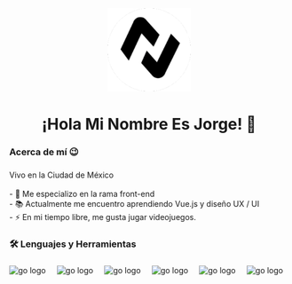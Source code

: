 <div align="center">
  <img height="150" src="https://github.com/jorgeest285/jorgeest285/blob/master/favicon-200x200%20fondo%20blanco%20redondo%20y%20logo%20negro.png?raw=true"  />
</div>

###

<h1 align="center">¡Hola Mi Nombre Es Jorge! 👋</h1>

###

<h3 align="left">Acerca de mí 😉</h3>

###

<p align="left">Vivo en la Ciudad de México<br><br>- 🔭 Me especializo en la rama front-end <br>- 📚 Actualmente me encuentro aprendiendo Vue.js y diseño UX / UI<br>- ⚡ En mi tiempo libre, me gusta jugar videojuegos.</p>

###

<h3 align="left">🛠 Lenguajes y Herramientas</h3>

###

<div align="left">
  <img src="https://cdn.jsdelivr.net/gh/devicons/devicon@latest/icons/vuejs/vuejs-original-wordmark.svg" height="40" alt="go logo"  />
  <img width="12" />
  <img src="https://cdn.jsdelivr.net/gh/devicons/devicon@latest/icons/javascript/javascript-original.svg" height="40" alt="go logo"  />
  <img width="12" />
  <img src="https://cdn.jsdelivr.net/gh/devicons/devicon@latest/icons/css3/css3-original.svg" height="40" alt="go logo"  />
  <img width="12" />
  <img src="https://cdn.jsdelivr.net/gh/devicons/devicon@latest/icons/figma/figma-original.svg" height="40" alt="go logo"  />
  <img width="12" />
  <img src="https://cdn.jsdelivr.net/gh/devicons/devicon@latest/icons/laravel/laravel-original-wordmark.svg" height="40" alt="go logo"  />
  <img width="12" />
  <img src="https://cdn.jsdelivr.net/gh/devicons/devicon@latest/icons/php/php-original.svg" height="40" alt="go logo"  />
  <img width="12" />
  
   
  
</div>

###
